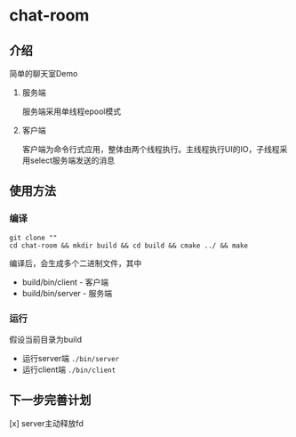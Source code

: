 # chat-room

## 介绍

简单的聊天室Demo

1. 服务端

    服务端采用单线程epool模式

2. 客户端

    客户端为命令行式应用，整体由两个线程执行。主线程执行UI的IO，子线程采用select服务端发送的消息

## 使用方法

### 编译

```
git clone ""
cd chat-room && mkdir build && cd build && cmake ../ && make
```

编译后，会生成多个二进制文件，其中

- build/bin/client   - 客户端
- build/bin/server   - 服务端

### 运行

假设当前目录为build

- 运行server端 ```./bin/server```
- 运行client端 ```./bin/client```

## 下一步完善计划

[x] server主动释放fd 